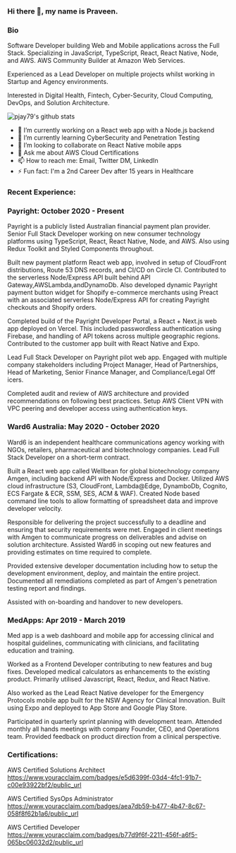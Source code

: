 ### Hi there 👋, my name is Praveen. 

### Bio

Software Developer building Web and Mobile applications across the Full Stack. Specializing in JavaScript, TypeScript, React, React Native, Node, and AWS. AWS Community Builder at Amazon Web Services.

Experienced as a Lead Developer on multiple projects whilst working in Startup and Agency environments. 

Interested in Digital Health, Fintech, Cyber-Security, Cloud Computing, DevOps, and Solution Architecture.

![pjay79's github stats](https://github-readme-stats.vercel.app/api?username=pjay79&show_icons=true&theme=cobalt)

- 🔭 I’m currently working on a React web app with a Node.js backend
- 🌱 I’m currently learning CyberSecurity and Penetration Testing
- 👯 I’m looking to collaborate on React Native mobile apps
- 💬 Ask me about AWS Cloud Certifications
- 📫 How to reach me: Email, Twitter DM, LinkedIn
- ⚡ Fun fact: I'm a 2nd Career Dev after 15 years in Healthcare

### Recent Experience:

### Payright: October 2020 - Present

Payright is a publicly listed Australian financial payment plan provider. Senior Full Stack Developer working on new consumer technology platforms using TypeScript, React, React Native, Node, and AWS. Also using Redux Toolkit and Styled Components throughout.

Built new payment platform React web app, involved in setup of CloudFront distributions, Route 53 DNS records, and CI/CD on Circle CI. Contributed to the serverless Node/Express API built behind API Gateway,AWSLambda,andDynamoDb. Also developed dynamic Payright payment button widget for Shopify e-commerce merchants using Preact with an associated serverless Node/Express API for creating Payright checkouts and Shopify orders.

Completed build of the Payright Developer Portal, a React + Next.js web app deployed on Vercel. This included passwordless authentication using Firebase, and handling of API tokens across multiple geographic regions. Contributed to the customer app built with React Native and Expo.

Lead Full Stack Developer on Payright pilot web app. Engaged with multiple company stakeholders including Project Manager, Head of Partnerships, Head of Marketing, Senior Finance Manager, and Compliance/Legal Off icers.

Completed audit and review of AWS architecture and provided recommendations on following best practices. Setup AWS Client VPN with VPC peering and developer access using authentication keys.

### Ward6 Australia: May 2020 - October 2020

Ward6 is an independent healthcare communications agency working with NGOs, retailers, pharmaceutical and biotechnology companies. Lead Full Stack Developer on a short-term contract.

Built a React web app called Wellbean for global biotechnology company Amgen, including backend API with Node/Express and Docker. Utilized AWS cloud infrastructure (S3, CloudFront, Lambda@Edge, DynamboDb, Cognito, ECS Fargate & ECR, SSM, SES, ACM & WAF).  Created Node based command line tools to allow formatting of spreadsheet data and improve developer velocity.

Responsible for delivering the project successfully to a deadline and ensuring that security requirements were met. Engaged in client meetings with Amgen to communicate progress on deliverables and advise on solution architecture. Assisted Ward6 in scoping out new features and providing estimates on time required to complete.

Provided extensive developer documentation including how to setup the development environment, deploy, and maintain the entire project. Documented all remediations completed as part of Amgen's penetration testing report and findings. 

Assisted with on-boarding and handover to new developers.

### MedApps: Apr 2019 - March 2019

Med app is a web dashboard and mobile app for accessing clinical and hospital guidelines, communicating with clinicians, and facilitating education and training.

Worked as a Frontend Developer contributing to new features and bug fixes. Developed medical calculators as enhancements to the existing product. Primarily utilised Javascript, React, Redux, and React Native.

Also worked as the Lead React Native developer for the Emergency Protocols mobile app built for the NSW Agency for Clinical Innovation. Built using Expo and deployed to App Store and Google Play Store.

Participated in quarterly sprint planning with development team. Attended monthly all hands meetings with company Founder, CEO, and Operations team. Provided feedback on product direction from a clinical perspective.

### Certifications:

AWS Certified Solutions Architect  
https://www.youracclaim.com/badges/e5d6399f-03d4-4fc1-91b7-c00e93922bf2/public_url

AWS Certified SysOps Administrator  
https://www.youracclaim.com/badges/aea7db59-b477-4b47-8c67-058f8f62b1a6/public_url

AWS Certified Developer  
https://www.youracclaim.com/badges/b77d9f6f-2211-456f-a6f5-065bc06032d2/public_url
